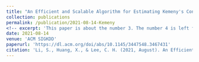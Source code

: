 ```yaml
---
title: "An Efficient and Scalable Algorithm for Estimating Kemeny's Constant of a Markov Chain on Large Graphs"
collection: publications
permalink: /publication/2021-08-14-Kemeny
<!-- excerpt: 'This paper is about the number 3. The number 4 is left for future work.' -->
date: 2021-08-14
venue: 'ACM SIGKDD'
paperurl: 'https://dl.acm.org/doi/abs/10.1145/3447548.3467431'
citation: 'Li, S., Huang, X., & Lee, C. H. (2021, August). An Efficient and Scalable Algorithm for Estimating Kemeny's Constant of a Markov Chain on Large Graphs. In Proceedings of the 27th ACM SIGKDD Conference on Knowledge Discovery & Data Mining (pp. 964-974).'
---
```

<!-- This paper is about the number 3. The number 4 is left for future work.

[Download paper here](http://academicpages.github.io/files/paper3.pdf)

Recommended citation: Your Name, You. (2015). "Paper Title Number 3." <i>Journal 1</i>. 1(3). -->
